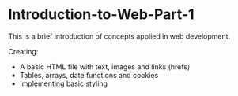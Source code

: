 # Introduction-to-Web-Part-1
This is a brief introduction of concepts applied in web development.

Creating:
- A basic HTML file with text, images and links (hrefs)
- Tables, arrays, date functions and cookies
- Implementing basic styling
